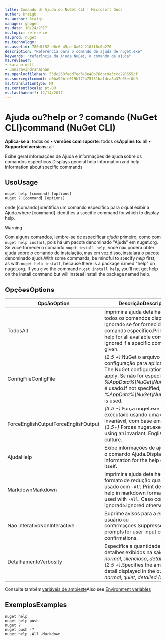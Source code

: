 ```yaml
---
title: Comando de Ajuda do NuGet CLI | Microsoft Docs
author: kraigb
ms.author: kraigb
manager: ghogen
ms.date: 10/24/2017
ms.topic: reference
ms.prod: nuget
ms.technology: 
ms.assetid: 780d7f52-d6c6-45cd-8a62-218ff8c0b270
description: "Referência para o comando de ajuda de nuget.exe"
keywords: "referência da Ajuda NuGet, o comando de ajuda"
ms.reviewer:
- karann-msft
- unniravindranathan
ms.openlocfilehash: 55dc263fedd7ed5a3e48b76dbc9a3ccc220655cf
ms.sourcegitcommit: d0ba99bfe019b779b75731bafdca8a37e35ef0d9
ms.translationtype: MT
ms.contentlocale: pt-BR
ms.lasthandoff: 12/14/2017
---
```

# <a name="help-or--command-nuget-cli"></a><span data-ttu-id="44d1c-104">Ajuda ou?</span><span class="sxs-lookup"><span data-stu-id="44d1c-104">help or ?</span></span> <span data-ttu-id="44d1c-105">comando (NuGet CLI)</span><span class="sxs-lookup"><span data-stu-id="44d1c-105">command (NuGet CLI)</span></span>

<span data-ttu-id="44d1c-106">**Aplica-se a:** todos os &bullet; **versões com suporte**: todos os</span><span class="sxs-lookup"><span data-stu-id="44d1c-106">**Applies to:** all &bullet; **Supported versions**: all</span></span>

<span data-ttu-id="44d1c-107">Exibe geral informações de Ajuda e informações de ajuda sobre os comandos específicos.</span><span class="sxs-lookup"><span data-stu-id="44d1c-107">Displays general help information and help information about specific commands.</span></span>

## <a name="usage"></a><span data-ttu-id="44d1c-108">Uso</span><span class="sxs-lookup"><span data-stu-id="44d1c-108">Usage</span></span>

```
nuget help [command] [options]
nuget ? [command] [options]
```

<span data-ttu-id="44d1c-109">onde [comando] identifica um comando específico para o qual exibir a Ajuda.</span><span class="sxs-lookup"><span data-stu-id="44d1c-109">where [command] identifies a specific command for which to display help.</span></span>

> [!Warning]
> <span data-ttu-id="44d1c-110">Com alguns comandos, lembre-se de especificar *ajuda* primeiro, como com `nuget help install`, pois há um pacote denominado "Ajuda" em nuget.org. Se você fornecer o comando `nuget install help`, você não poderá obter ajuda sobre o comando de instalação, mas em vez disso, instalará o pacote denominado ajuda.</span><span class="sxs-lookup"><span data-stu-id="44d1c-110">With some commands, be mindful to specify *help* first, as with `nuget help install`, because there is a package named "help" on nuget.org. If you give the command `nuget install help`, you'll not get help on the install command but will instead install the package named help.</span></span>

## <a name="options"></a><span data-ttu-id="44d1c-111">Opções</span><span class="sxs-lookup"><span data-stu-id="44d1c-111">Options</span></span>

| <span data-ttu-id="44d1c-112">Opção</span><span class="sxs-lookup"><span data-stu-id="44d1c-112">Option</span></span> | <span data-ttu-id="44d1c-113">Descrição</span><span class="sxs-lookup"><span data-stu-id="44d1c-113">Description</span></span> |
| --- | --- |
| <span data-ttu-id="44d1c-114">Todos</span><span class="sxs-lookup"><span data-stu-id="44d1c-114">All</span></span> | <span data-ttu-id="44d1c-115">Imprimir a ajuda detalhada para todos os comandos disponíveis; ignorado se for fornecido um comando específico.</span><span class="sxs-lookup"><span data-stu-id="44d1c-115">Print detailed help for all available commands; ignored if a specific command is given.</span></span> |
| <span data-ttu-id="44d1c-116">ConfigFile</span><span class="sxs-lookup"><span data-stu-id="44d1c-116">ConfigFile</span></span> | <span data-ttu-id="44d1c-117">*(2.5 +)*  NuGet o arquivo de configuração para aplicar.</span><span class="sxs-lookup"><span data-stu-id="44d1c-117">*(2.5+)* The NuGet configuration file to apply.</span></span> <span data-ttu-id="44d1c-118">Se não for especificado, *%AppData%\NuGet\NuGet.Config* é usado.</span><span class="sxs-lookup"><span data-stu-id="44d1c-118">If not specified, *%AppData%\NuGet\NuGet.Config* is used.</span></span> |
| <span data-ttu-id="44d1c-119">ForceEnglishOutput</span><span class="sxs-lookup"><span data-stu-id="44d1c-119">ForceEnglishOutput</span></span> | <span data-ttu-id="44d1c-120">*(3.5 +)*  Força nuget.exe para ser executado usando uma cultura invariável, com base em inglês.</span><span class="sxs-lookup"><span data-stu-id="44d1c-120">*(3.5+)* Forces nuget.exe to run using an invariant, English-based culture.</span></span> |
| <span data-ttu-id="44d1c-121">Ajuda</span><span class="sxs-lookup"><span data-stu-id="44d1c-121">Help</span></span> | <span data-ttu-id="44d1c-122">Exibe informações de ajuda para o comando Ajuda.</span><span class="sxs-lookup"><span data-stu-id="44d1c-122">Displays help information for the help command itself.</span></span> |
| <span data-ttu-id="44d1c-123">Markdown</span><span class="sxs-lookup"><span data-stu-id="44d1c-123">Markdown</span></span> | <span data-ttu-id="44d1c-124">Imprimir a ajuda detalhada no formato de redução quando usado com `-All`.</span><span class="sxs-lookup"><span data-stu-id="44d1c-124">Print detailed help in markdown format when used with `-All`.</span></span> <span data-ttu-id="44d1c-125">Caso contrário é ignorado.</span><span class="sxs-lookup"><span data-stu-id="44d1c-125">Ignored otherwise.</span></span> |
| <span data-ttu-id="44d1c-126">Não interativo</span><span class="sxs-lookup"><span data-stu-id="44d1c-126">NonInteractive</span></span> | <span data-ttu-id="44d1c-127">Suprime avisos para a entrada do usuário ou confirmações.</span><span class="sxs-lookup"><span data-stu-id="44d1c-127">Suppresses prompts for user input or confirmations.</span></span> |
| <span data-ttu-id="44d1c-128">Detalhamento</span><span class="sxs-lookup"><span data-stu-id="44d1c-128">Verbosity</span></span> | <span data-ttu-id="44d1c-129">Especifica a quantidade de detalhes exibidos na saída: *normal*, *silencioso*, *detalhadas (2.5 +)*.</span><span class="sxs-lookup"><span data-stu-id="44d1c-129">Specifies the amount of detail displayed in the output: *normal*, *quiet*, *detailed (2.5+)*.</span></span> |

<span data-ttu-id="44d1c-130">Consulte também [variáveis de ambiente](cli-ref-environment-variables.md)</span><span class="sxs-lookup"><span data-stu-id="44d1c-130">Also see [Environment variables](cli-ref-environment-variables.md)</span></span>

## <a name="examples"></a><span data-ttu-id="44d1c-131">Exemplos</span><span class="sxs-lookup"><span data-stu-id="44d1c-131">Examples</span></span>

```
nuget help
nuget help push
nuget ?
nuget push -?
nuget help -All -Markdown
```
